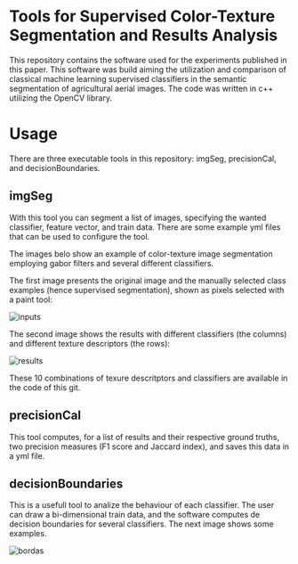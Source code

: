 # Tools for Supervised Color-Texture Segmentation and Results Analysis

This repository contains the software used for the experiments published in this paper.
This software was build aiming the utilization and comparison of classical machine learning supervised classifiers in the semantic segmentation of agricultural aerial images. The code was written in c++ utilizing the OpenCV library.

# Usage

There are three executable tools in this repository: imgSeg, precisionCal, and decisionBoundaries.

## imgSeg

With this tool you can segment a list of images, specifying the wanted classifier, feature vector, and train data. There are some example yml files that can be used to configure the tool. 

The images belo show an example of color-texture image segmentation employing gabor filters and several different classifiers.

The first image presents the original image and the manually selected class examples (hence supervised segmentation), shown as pixels selected with a paint tool:

![inputs](https://user-images.githubusercontent.com/8596365/58821575-c89ceb00-860b-11e9-869d-469fd4aac0b6.png)

The second image shows the results with different classifiers (the columns) and different texture descriptors (the rows):

![results](https://user-images.githubusercontent.com/8596365/58821615-d7839d80-860b-11e9-8804-c6ac874da926.png)

These 10 combinations of texure descritptors and classifiers are available in the code of this git.

## precisionCal

This tool computes, for a list of results and their respective ground truths, two precision measures (F1 score and Jaccard index), and saves this data in a yml file.

## decisionBoundaries

This is a usefull tool to analize the behaviour of each classifier. The user can draw a bi-dimensional train data, and the software computes de decision boundaries for several classifiers. The next image shows some examples.

![bordas](https://user-images.githubusercontent.com/8596365/58821715-0bf75980-860c-11e9-8e7b-4e89a3b623e7.png)
